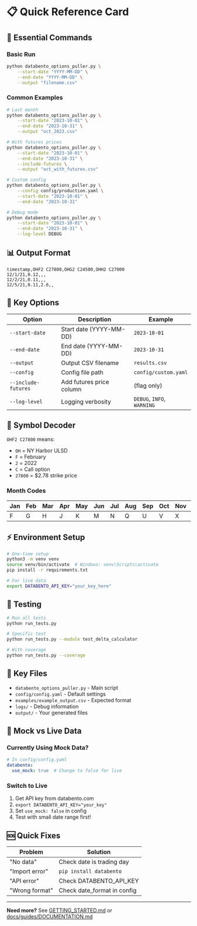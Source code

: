 # 📋 Quick Reference Card

## 🚀 Essential Commands

### Basic Run
```bash
python databento_options_puller.py \
    --start-date "YYYY-MM-DD" \
    --end-date "YYYY-MM-DD" \
    --output "filename.csv"
```

### Common Examples
```bash
# Last month
python databento_options_puller.py \
    --start-date "2023-10-01" \
    --end-date "2023-10-31" \
    --output "oct_2023.csv"

# With futures prices
python databento_options_puller.py \
    --start-date "2023-10-01" \
    --end-date "2023-10-31" \
    --include-futures \
    --output "oct_with_futures.csv"

# Custom config
python databento_options_puller.py \
    --config config/production.yaml \
    --start-date "2023-10-01" \
    --end-date "2023-10-31"

# Debug mode
python databento_options_puller.py \
    --start-date "2023-10-01" \
    --end-date "2023-10-31" \
    --log-level DEBUG
```

## 📊 Output Format

```csv
timestamp,OHF2 C27800,OHG2 C24500,OHH2 C27000
12/1/21,0.12,,,
12/2/21,0.11,,,
12/5/21,0.11,2.6,,
```

## 🔧 Key Options

| Option | Description | Example |
|--------|-------------|---------|
| `--start-date` | Start date (YYYY-MM-DD) | `2023-10-01` |
| `--end-date` | End date (YYYY-MM-DD) | `2023-10-31` |
| `--output` | Output CSV filename | `results.csv` |
| `--config` | Config file path | `config/custom.yaml` |
| `--include-futures` | Add futures price column | (flag only) |
| `--log-level` | Logging verbosity | `DEBUG`, `INFO`, `WARNING` |

## 🎯 Symbol Decoder

`OHF2 C27800` means:
- `OH` = NY Harbor ULSD
- `F` = February
- `2` = 2022
- `C` = Call option
- `27800` = $2.78 strike price

### Month Codes
| Jan | Feb | Mar | Apr | May | Jun | Jul | Aug | Sep | Oct | Nov | Dec |
|-----|-----|-----|-----|-----|-----|-----|-----|-----|-----|-----|-----|
| F   | G   | H   | J   | K   | M   | N   | Q   | U   | V   | X   | Z   |

## ⚡ Environment Setup

```bash
# One-time setup
python3 -m venv venv
source venv/bin/activate  # Windows: venv\Scripts\activate
pip install -r requirements.txt

# For live data
export DATABENTO_API_KEY="your_key_here"
```

## 🧪 Testing

```bash
# Run all tests
python run_tests.py

# Specific test
python run_tests.py --module test_delta_calculator

# With coverage
python run_tests.py --coverage
```

## 📁 Key Files

- `databento_options_puller.py` - Main script
- `config/config.yaml` - Default settings
- `examples/example_output.csv` - Expected format
- `logs/` - Debug information
- `output/` - Your generated files

## 🔄 Mock vs Live Data

### Currently Using Mock Data?
```yaml
# In config/config.yaml
databento:
  use_mock: true  # Change to false for live
```

### Switch to Live
1. Get API key from databento.com
2. `export DATABENTO_API_KEY="your_key"`
3. Set `use_mock: false` in config
4. Test with small date range first!

## 🆘 Quick Fixes

| Problem | Solution |
|---------|----------|
| "No data" | Check date is trading day |
| "Import error" | `pip install databento` |
| "API error" | Check DATABENTO_API_KEY |
| "Wrong format" | Check date_format in config |

---
**Need more?** See [GETTING_STARTED.md](GETTING_STARTED.md) or [docs/guides/DOCUMENTATION.md](docs/guides/DOCUMENTATION.md)